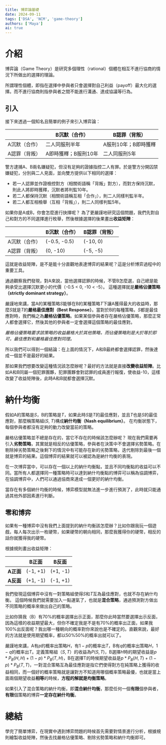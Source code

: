 ```yaml
---
title: 博弈論基礎
date: 2024-09-11
tags: ['DSA', 'NCM', 'game-theory']
authors: ['Maya']
ai: true
---
```


# 介紹

博弈論（Game Theory）是研究多個理性（rational）個體在相互不進行協商的情況下所做出的選擇的理論。

所謂理性個體，即指在選擇中參與者只會選擇對自己利益（payoff）最大化的選擇。而不進行協商則指參與者之間不能進行溝通、達成協議等行為。

## 引入

接下來透過一個知名且簡單的例子來引入博弈論：

|               | B沉默（合作）        | B認罪（背叛）        |
| ------------- | -------------------- | -------------------- |
| A沉默（合作） | 二人同服刑半年       | A服刑10年；B即時獲釋 |
| A認罪（背叛） | A即時獲釋；B服刑10年 | 二人同服刑5年        |

警方逮捕A、B兩名嫌疑犯，但沒有足夠的證據指控二人有罪。於是警方分開囚禁嫌疑犯，分別與二人見面，並向雙方提供以下相同的選擇：

- 若一人認罪並作證檢控對方（相關術語稱「背叛」對方），而對方保持沉默，則此人將即時獲釋，沉默者將判監10年。
- 若二人都保持沉默（相關術語稱互相「合作」），則二人同樣判監半年。
- 若二人都互相檢舉（互相「背叛」），則二人同樣判監5年。

如果你是A或B，你會怎麼進行抉擇呢？
為了更嚴謹地研究這個問題，我們先對自己和對方的不同選擇進行枚舉，然後根據選擇的後果畫出**收益矩陣**：

|               | B沉默（合作） | B認罪（背叛） |
| ------------- | ------------- | ------------- |
| A沉默（合作） | (-0.5, -0.5)  | (-10, 0)      |
| A認罪（背叛） | (0, -10)      | (-5, -5)      |

這就是收益矩陣，是不是能十分直觀地表達博弈的結果呢？這是分析博弈過程中的重要工具。

通過觀察我們發現，對A來說，當他選擇認罪的時候，不管B怎麼選，自己總是能夠承受比選擇沉默更小的代價（-0.5 < 0, -10 < -5）。
這種選擇就是**嚴格佔優策略（strictly dominant strategy）**。

嚴謹地來講，當A的某種策略$S$能够在B的某種策略$T$下讓A獲得最大的收益時，那麼$S$就是$T$的**嚴格最佳應對（Best Response）**。當對於B的每種策略，$S$都是最佳應對時，我們稱之為**嚴格佔優策略**。如果某個參與者存在嚴格佔優策略，那麼正常人都會選擇它，然後其他的參與者一定會選擇這個策略的最佳應對。

_嚴格佔優策略要求該策略的收益嚴格大於其他策略，而佔優策略則是大於等於即可，最佳應對和嚴格最佳應對同理。_

所以我們可以得到一個結論：在上面的情況下，A和B最終都會選擇認罪，然後達成一個並不是最好的結果。

那如果我們想要改變這種情況該怎麼辦呢？最好的方法就是直接**改變收益矩陣**。比如A和B同屬一個犯罪團夥，犯罪團夥會對認罪的成員進行報復，使收益-10，這樣改變了收益矩陣後，此時A和B就都會選擇沉默。

# 納什均衡

假如A的策略是$S$，B的策略是$T$，如果此時$S$是$T$的最佳應對，並且$T$也是$S$的最佳應對，那麼稱策略組($S$, $T$)構成**納什均衡（Nash equilibrium）**。
在均衡狀態下，每個參與者都沒有足夠的動力改變當前的策略。

嚴格佔優策略並不總是存在的，當它不存在的時候該怎麼辦呢？
現在我們需要再引入**劣勢策略**，其實就是相反的佔優策略，參與者在決策中不會選擇劣勢策略。在剔除掉劣勢策略之後剩下的情況中有可能存在新的劣勢策略，迭代剔除到最後一個就是博弈的結果。這個博弈的結果就可以被認為是納什均衡的表現。

在一次博弈當中，可以存在一個以上的納什均衡點，並且不同均衡點的收益可以不同。當所有人都選擇同一種策略時可以達到納什均衡點的博弈可以稱為協調博弈，在協調博弈中，人們可以通過協商來達成一個更好的納什均衡。

當存在有多個納什均衡的時候，博弈模型就無法進一步進行預測了，此時就只能通過其他外部因素進行判斷。

## 零和博弈

如果有一種博弈中沒有我們上面提到的納什均衡該怎麼辦？比如你跟我玩一個遊戲，每人每次出示一枚硬幣，如果硬幣的朝向相同，那麼我獲得你的硬幣，相反的話你就獲得我的硬幣。

根據規則畫出收益矩陣：

|           | B正面    | B反面    |
| --------- | -------- | -------- |
| **A正面** | (-1, +1) | (+1, -1) |
| **A反面** | (+1, -1) | (-1, +1) |

我們發現這個博弈中沒有一對策略組使得$S$和$T$互為最佳應對，也就不存在納什均衡。
這個時候我們就需要加入一點運氣了，也就是**混合策略**，通過預測對方做出不同策略的概率來做出自己的策略。

比如你猜我（B）有70%的概率選擇出示正面，那麼你此時當然要選擇出示反面，因為這樣的收益期望最大，但你不確定我是不是有70%的概率出正面，如果我100%出反面呢？我出哪一種朝向的概率對你來說也是不確定的。直觀來說，最好的方法就是使用期望概率，都以50%50%的概率出就可以了。

嚴謹地來講，A有$p$的概率出策略$H$，有$1-p$的概率出$T$，B有$q$的概率出策略$H$，$1-q$的概率出$T$。定義策略組（$S, T$）的收益為$P(S, T)$，B選擇$H$時的期望收益是$p*P_B(H, H)+(1-p) *P_B(T, H)$，B在選擇T的時候期望收益是$p *P_B(H, T)+(1-p) *P_B(T, T)$，一對混合策略互為最佳應對是指它們使得對方在純策略上獲得的收益相同，而一個好的概率策略就是讓對方不知道用哪個概率策略最優，也就是當上面兩個期望收益**相等**的時候，**方程的解就是均衡策略**。

如果引入了混合策略的納什均衡，即**混合納什均衡**，那麼任何一個**有限**個參與者，**有限**個策略的博弈**一定存在納什均衡**。

# 總結

學完了簡單博弈，在現實中遇到博弈問題的時候首先需要對情景進行分析，根據規則繪製收益矩陣，然後去找嚴格佔優策略、剔除劣勢策略和納什均衡即可。
